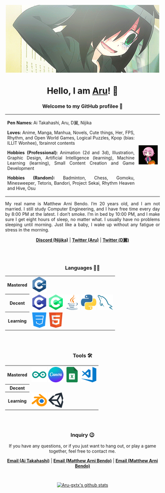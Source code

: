 <p align="center"><img src="360a2a7ec4895937be58840b2a11d130.gif" alt="Banner"></p>

<h1 align="center">Hello, I am <a href="https://github.com/Aru-gxtx">Aru</a>! 👋</h1>


<h3 align="center">Welcome to my GitHub profilee 💬</h3>

<table align="center">
    <tr><td>
        <p align="justify"><b>Pen Names:</b> Ai Takahashi, Aru, Ⅾ翼, Nijika</p>
        <p align="justify"><b>Loves:</b> Anime, Manga, Manhua, Novels, Cute things, Her, FPS, Rhythm, and Open World Games, Logical Puzzles, Kpop (bias: ILLIT Wonhee), !brainrot contents</p>
        <p align="justify"><b>Hobbies (Professional):</b> Animation (2d and 3d), Illustration, Graphic Design, Artificial Intelligence (learning), Machine Learning (learning), Small Content Creation and Game Development</p>
        <p align="justify"><b>Hobbies (Random):</b> Badminton, Chess, Gomoku, Minesweeper, Tetoris, Bandori, Project Sekai, Rhythm Heaven and Hive, Osu</p>
    </td>
    <td><img src="emu-otori.gif" alt="yokoso kira kira doki doki mochi mochi puyo puyo waku waku washoi no wonder stage e"></td></tr>
</table>

<p align="justify">My real name is Matthew Arni Bendo. I’m 20 years old, and I am not married. I still study Computer Engineering, and I have free time every day by 8:00 PM at the latest. I don’t smoke. I’m in bed by 10:00 PM, and I make sure I get eight hours of sleep, no matter what. I usually have no problems sleeping until morning. Just like a baby, I wake up without any fatigue or stress in the morning.</p>

<p align="center">
    <b><a href="https://discord.gg/arnichan">Discord (Nijika)</a></b> |
    <b><a href="https://x.com/Aru327099275035">Twitter (Aru)</a></b> |
    <b><a href="https://x.com/dwings_arni">Twitter (Ⅾ翼)</a></b>
</p>



<p align="justify"><br><br></p>


<h3 align="center">Languages 👨‍💻</h3>

<table align="center">
    <tbody>
        <tr>
            <th><b>Mastered</b></th>
            <td><img src="logos/c++.png" alt="c++" width="50" height="50"></td>
        </tr>
        <tr>
            <th><b>Decent</b></th>
            <td>
                <img src="logos/c.png" alt="c" width="50" height="50">
                <img src="logos/c%23.png" alt="c#" width="50" height="50">
                <img src="logos/java.png" alt="java" width="50" height="50">
                <img src="logos/python.png" alt="python" width="50" height="50">
                <img src="logos/sql.png" alt="sql" width="50" height="50">
            </td>
        </tr>
        <tr>
            <th><b>Learning</b></th>
            <td>
                <img src="logos/css.png" alt="css" width="50" height="50">
                <img src="logos/html.png" alt="html" width="50" height="50">
            </td>
        </tr>
    </tbody>
</table>



<p align="justify"><br><br></p>


<h3 align="center">Tools 🛠</h3>

<table align="center">
    <tbody>
        <tr>
            <th><b>Mastered</b></th>
            <th>
                <img src="logos/arduino.png" alt="arduino" width="50" height="50">
                <img src="logos/canva.png" alt="canva" width="50" height="50">
                <img src="logos/sheets.png" alt="sheets" width="50" height="50">
                <img src="logos/vscode.png" alt="vscode" width="50" height="50">
            </th>
        </tr>
        <tr>
            <th><b>Decent</b></th>
            <td></td>
        </tr>
        <tr>
            <th><b>Learning</b></th>
            <td>
                <img src="logos/blender.png" alt="blender" width="50" height="50">
                <img src="logos/unity.png" alt="unity" width="50" height="50">
            </td>
        </tr>
    </tbody>
</table>



<p align="justify"><br><br></p>


<h3 align="center">Inquiry 😉</h3>

<p align="center">If you have any questions, or if you just want to hang out, or play a game together, feel free to contact me.</p>

<p align="center">
    <b><a href="mailto:takahashiai17@gmail.com">Email (Ai Takahashi)</a></b> |
    <b><a href="mailto:matthewarni.bendo@ssu.edu.ph">Email (Matthew Arni Bendo)</a></b> |
    <b><a href="mailto:12matth1arni20@gmail.com">Email (Matthew Arni Bendo)</a></b>
</p>

<p align="justify"><br></p>

<p align="center">
    <a href="https://github.com/Aru-gxtx"><img src="https://github-readme-stats.vercel.app/api?username=Aru-gxtx&hide_border=true&show_icons=true" alt="Aru-gxtx's github stats"></a>
</p>


<!--
## Hi there 👋

**Aru-gxtx/Aru-gxtx** is a ✨ _special_ ✨ repository because its `README.md` (this file) appears on your GitHub profile.

Here are some ideas to get you started:

- 🔭 I’m currently working on ...
- 🌱 I’m currently learning ...
- 👯 I’m looking to collaborate on ...
- 🤔 I’m looking for help with ...
- 💬 Ask me about ...
- 📫 How to reach me: ...
- 😄 Pronouns: ...
- ⚡ Fun fact: ...
-->
